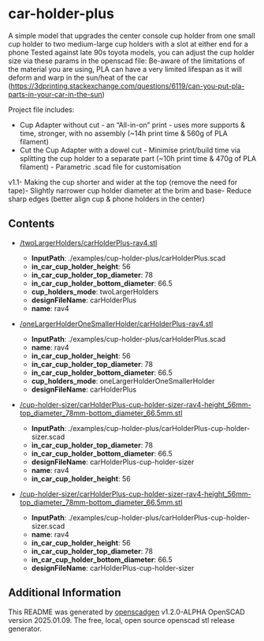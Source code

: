 # car-holder-plus

A simple model that upgrades the center console cup holder from one small cup holder to two medium-large cup holders with a slot at either end for a phone
Tested against late 90s toyota models, you can adjust the cup holder size via these params in the openscad file:
Be-aware of the limitations of the material you are using, PLA can have a very limited lifespan as it will deform and warp in the sun/heat of the car (https://3dprinting.stackexchange.com/questions/6119/can-you-put-pla-parts-in-your-car-in-the-sun)

Project file includes:
- Cup Adapter without cut - an “All-in-on” print - uses more supports & time, stronger, with no assembly (~14h print time & 560g of PLA filament)
- Cut the Cup Adapter with a dowel cut - Minimise print/build time via splitting the cup holder to a separate part (~10h print time & 470g of PLA filament) - Parametric .scad file for customisation 


v1.1- Making the cup shorter and wider at the top (remove the need for tape)- Slightly narrower cup holder diameter at the brim and base- Reduce sharp edges (better align cup & phone holders in the center)

## Contents 
- [/twoLargerHolders/carHolderPlus-rav4.stl](./twolargerholders/carholderplus-rav4.stl)
	- **InputPath**: ./examples/cup-holder-plus/carHolderPlus.scad
	- **in_car_cup_holder_height**: 56
	- **in_car_cup_holder_top_diameter**: 78
	- **in_car_cup_holder_bottom_diameter**: 66.5
	- **cup_holders_mode**: twoLargerHolders
	- **designFileName**: carHolderPlus
	- **name**: rav4


- [/oneLargerHolderOneSmallerHolder/carHolderPlus-rav4.stl](./onelargerholderonesmallerholder/carholderplus-rav4.stl)
	- **InputPath**: ./examples/cup-holder-plus/carHolderPlus.scad
	- **name**: rav4
	- **in_car_cup_holder_height**: 56
	- **in_car_cup_holder_top_diameter**: 78
	- **in_car_cup_holder_bottom_diameter**: 66.5
	- **cup_holders_mode**: oneLargerHolderOneSmallerHolder
	- **designFileName**: carHolderPlus


- [/cup-holder-sizer/carHolderPlus-cup-holder-sizer-rav4-height_56mm-top_diameter_78mm-bottom_diameter_66.5mm.stl](./cup-holder-sizer/carholderplus-cup-holder-sizer-rav4-height_56mm-top_diameter_78mm-bottom_diameter_66.5mm.stl)
	- **InputPath**: ./examples/cup-holder-plus/carHolderPlus-cup-holder-sizer.scad
	- **in_car_cup_holder_top_diameter**: 78
	- **in_car_cup_holder_bottom_diameter**: 66.5
	- **designFileName**: carHolderPlus-cup-holder-sizer
	- **name**: rav4
	- **in_car_cup_holder_height**: 56


- [/cup-holder-sizer/carHolderPlus-cup-holder-sizer-rav4-height_56mm-top_diameter_78mm-bottom_diameter_66.5mm.stl](./cup-holder-sizer/carholderplus-cup-holder-sizer-rav4-height_56mm-top_diameter_78mm-bottom_diameter_66.5mm.stl)
	- **InputPath**: ./examples/cup-holder-plus/carHolderPlus-cup-holder-sizer.scad
	- **name**: rav4
	- **in_car_cup_holder_height**: 56
	- **in_car_cup_holder_top_diameter**: 78
	- **in_car_cup_holder_bottom_diameter**: 66.5
	- **designFileName**: carHolderPlus-cup-holder-sizer


## Additional Information
This README was generated by [openscadgen](https://github.com/KiwiKid/openscadgen) v1.2.0-ALPHA OpenSCAD version 2025.01.09. The free, local, open source openscad stl release generator.
